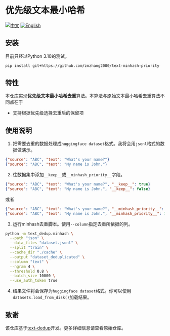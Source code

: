 # 优先级文本最小哈希

[![中文](https://img.shields.io/badge/文档-中文-blue?logo=markdown)](./README.zh-CN.md)
[![English](https://img.shields.io/badge/Docs-English-green?logo=markdown)](./README.md)

## 安装

目前只经过Python 3.10的测试。

```bash
pip install git+https://github.com/zmzhang2000/text-minhash-priority
```

## 特性

本仓库实现**优先级文本最小哈希去重**算法。本算法与原始文本最小哈希去重算法不同点在于
* 支持根据优先级选择去重后的保留项

## 使用说明

1. 把需要去重的数据处理成`huggingface dataset`格式。我将会用`jsonl`格式的数据做演示。
```json
{"source": "ABC", "text": "What's your name?"}
{"source": "ABC", "text": "My name is John."}
```

2. 往数据集中添加`__keep__`或`__minhash_priority__`字段。
```json
{"source": "ABC", "text": "What's your name?", "__keep__": true}
{"source": "ABC", "text": "My name is John.", "__keep__": false}
```
或者
```json
{"source": "ABC", "text": "What's your name?", "__minhash_priority__": 20}
{"source": "ABC", "text": "My name is John.", "__minhash_priority__": 1}
```

3. 运行minhash去重脚本。使用`--column`指定去重所依据的列。
```bash
python -m text_dedup.minhash \
  --path "json" \
  --data_files "dataset.jsonl" \
  --split "train" \
  --cache_dir "./cache" \
  --output "dataset_deduplicated" \
  --column "text" \
  --ngram 4 \
  --threshold 0.8 \
  --batch_size 10000 \
  --use_auth_token true
```

4. 结果文件将会保存为`huggingface dataset`格式。你可以使用`datasets.load_from_disk()`加载结果。

## 致谢

该仓库基于[text-dedup](https://github.com/ChenghaoMou/text-dedup)开发。更多详细信息请查看原始仓库。
